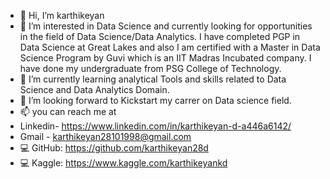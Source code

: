 - 👋 Hi, I’m karthikeyan
- 👀 I’m interested in Data Science and currently looking for opportunities in the field of Data Science/Data Analytics. I have completed PGP in Data Science at Great Lakes and also I am certified with a Master in Data Science Program by Guvi which is an IIT Madras Incubated company. I have done my undergraduate from PSG College of Technology.
- 🌱 I’m currently learning analytical Tools and skills related to Data Science and Data Analytics Domain.
- 💞️ I’m looking forward to Kickstart my carrer on Data science field.
- 📫 you can reach me at 
- Linkedin- https://www.linkedin.com/in/karthikeyan-d-a446a6142/
- Gmail - karthikeyan28101998@gmail.com
- 💻 GitHub: https://github.com/karthikeyan28d
- 💻 Kaggle: https://www.kaggle.com/karthikeyankd

<!---
karthikeyan28d/karthikeyan28d is a ✨ special ✨ repository because its `README.md` (this file) appears on your GitHub profile.
You can click the Preview link to take a look at your changes.
--->
